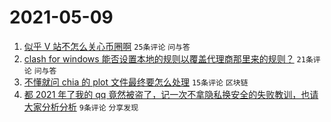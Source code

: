 # 2021-05-09

1. [似乎 V 站不怎么关心币圈啊](https://www.v2ex.com/t/775772) `25条评论` `问与答`
1. [clash for windows 能否设置本地的规则以覆盖代理商那里来的规则？](https://www.v2ex.com/t/775773) `21条评论` `问与答`
1. [不懂就问 chia 的 plot 文件最终要怎么处理](https://www.v2ex.com/t/775778) `15条评论` `区块链`
1. [都 2021 年了我的 qq 竟然被盗了，记一次不拿隐私换安全的失败教训，也请大家分析分析](https://www.v2ex.com/t/775784) `9条评论` `分享发现`
